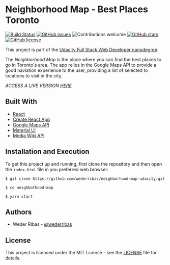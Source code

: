 # Neighborhood Map - Best Places Toronto

[![Build Status](https://travis-ci.org/wederribas/neighborhood-map-udacity.svg?branch=master)](https://travis-ci.org/wederribas/neighborhood-map-udacity)
[![GitHub issues](https://img.shields.io/github/issues/wederribas/neighborhood-map-udacity.svg)](https://github.com/wederribas/neighborhood-map-udacity/issues)
![Contributions welcome](https://img.shields.io/badge/contributions-welcome-orange.svg)
[![GitHub stars](https://img.shields.io/github/stars/wederribas/neighborhood-map-udacity.svg)](https://github.com/wederribas/neighborhood-map-udacity/stargazers)
[![GitHub license](https://img.shields.io/badge/license-MIT-blue.svg)](https://raw.githubusercontent.com/wederribas/neighborhood-map-udacity/master/LICENSE)

This project is part of the [Udacity Full Stack Web Developer nanodegree](https://udacity.com/course/full-stack-web-developer-nanodegree--nd004).

The _Neighborhood Map_ is the place where you can find the best places to go in Toronto's area. The app relies in the Google Maps API to provide a good naviation experience to the user, providing a list of selected to locations to visit in the city.

_ACCESS A LIVE VERSION [HERE](https://wederribas.github.io/neighborhood-map-udacity/)_

## Built With

- [React](https://reactjs.org/)
- [Create React App](https://github.com/facebook/create-react-app)
- [Google Maps API](https://developers.google.com/maps/documentation/)
- [Material UI](https://material-ui.com/)
- [Media Wiki API](https://www.mediawiki.org/wiki/API:Main_page)

## Installation and Execution

To get this project up and running, first clone the repository and then open the `index.html` file in you preferred web browser:

```
$ git clone https://github.com/wederribas/neighborhood-map-udacity.git

$ cd neighbothood-map

$ yarn start
```

## Authors

- Weder Ribas - [@wederribas](https://twitter.com/wederribas)

## License

This project is licensed under the MIT License - see the [LICENSE](LICENSE) file for details.
